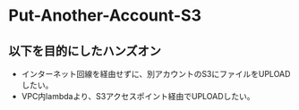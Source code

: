 # Put-Another-Account-S3
## 以下を目的にしたハンズオン
- インターネット回線を経由せずに、別アカウントのS3にファイルをUPLOADしたい。
- VPC内lambdaより、S3アクセスポイント経由でUPLOADしたい。
